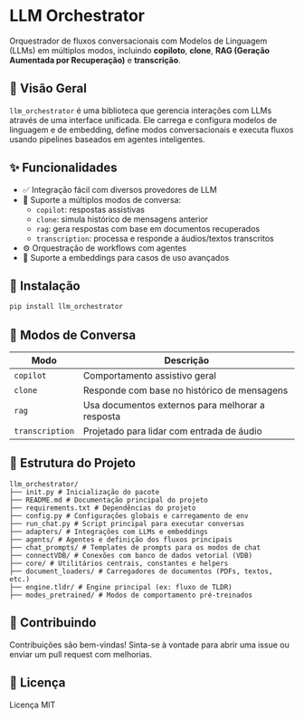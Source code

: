 # LLM Orchestrator

Orquestrador de fluxos conversacionais com Modelos de Linguagem (LLMs) em múltiplos modos, incluindo **copiloto**, **clone**, **RAG (Geração Aumentada por Recuperação)** e **transcrição**.

## 🚀 Visão Geral

`llm_orchestrator` é uma biblioteca que gerencia interações com LLMs através de uma interface unificada. Ele carrega e configura modelos de linguagem e de embedding, define modos conversacionais e executa fluxos usando pipelines baseados em agentes inteligentes.

## ✨ Funcionalidades

- ✅ Integração fácil com diversos provedores de LLM  
- 🧠 Suporte a múltiplos modos de conversa:
  - `copilot`: respostas assistivas  
  - `clone`: simula histórico de mensagens anterior  
  - `rag`: gera respostas com base em documentos recuperados  
  - `transcription`: processa e responde a áudios/textos transcritos  
- ⚙️ Orquestração de workflows com agentes  
- 🧩 Suporte a embeddings para casos de uso avançados  

## 🧰 Instalação

```bash
pip install llm_orchestrator
```

## 🧠 Modos de Conversa
| Modo            | Descrição                                        |
| --------------- | ------------------------------------------------ |
| `copilot`       | Comportamento assistivo geral                    |
| `clone`         | Responde com base no histórico de mensagens      |
| `rag`           | Usa documentos externos para melhorar a resposta |
| `transcription` | Projetado para lidar com entrada de áudio        |

## 📂 Estrutura do Projeto
```
llm_orchestrator/
├── init.py # Inicialização do pacote
├── README.md # Documentação principal do projeto
├── requirements.txt # Dependências do projeto
├── config.py # Configurações globais e carregamento de env
├── run_chat.py # Script principal para executar conversas
├── adapters/ # Integrações com LLMs e embeddings
├── agents/ # Agentes e definição dos fluxos principais
├── chat_prompts/ # Templates de prompts para os modos de chat
├── connectVDB/ # Conexões com banco de dados vetorial (VDB)
├── core/ # Utilitários centrais, constantes e helpers
├── document_loaders/ # Carregadores de documentos (PDFs, textos, etc.)
├── engine.tldr/ # Engine principal (ex: fluxo de TLDR)
├── modes_pretrained/ # Modos de comportamento pré-treinados
```
## 🤝 Contribuindo

Contribuições são bem-vindas! Sinta-se à vontade para abrir uma issue ou enviar um pull request com melhorias.

## 📄 Licença
Licença MIT
